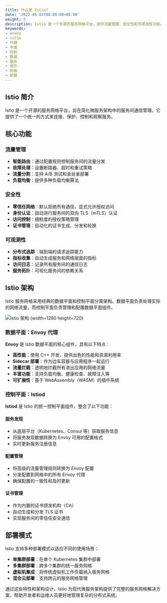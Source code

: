 ```yaml
---
title: 什么是 Istio?
date: '2022-05-03T00:00:00+08:00'
weight: 2
description: Istio 是一个开源的服务网格平台，提供流量管理、安全性和可观测性功能。本文介绍 Istio 的核心特性、架构组件以及数据平面和控制平面的工作原理。
keywords:
- envoy
- istio
- 代理
- 平面
- 控制
- 数据
- 服务
- 组件
- 网格
- 配置
---
```


## Istio 简介

Istio 是一个开源的服务网格平台，旨在简化微服务架构中的服务间通信管理。它提供了一个统一的方式来连接、保护、控制和观察服务。

## 核心功能

### 流量管理

- **智能路由**：通过配置规则控制服务间的流量分发
- **故障处理**：设置断路器、超时和重试策略
- **流量分割**：支持 A/B 测试和金丝雀部署
- **负载均衡**：提供多种负载均衡算法

### 安全性

- **零信任网络**：默认拒绝所有通信，显式允许授权访问
- **身份认证**：自动进行服务间的双向 TLS（mTLS）认证
- **访问控制**：细粒度的授权策略管理
- **证书管理**：自动化的证书生成、分发和轮换

### 可观测性

- **分布式追踪**：端到端的请求追踪能力
- **指标收集**：自动生成服务和网络层面的指标
- **访问日志**：记录所有服务间的通信日志
- **服务拓扑**：可视化服务间的依赖关系

## Istio 架构

Istio 服务网格采用经典的数据平面和控制平面分离架构。数据平面负责处理实际的网络流量，而控制平面负责管理和配置数据平面组件。

![Istio 架构](https://assets.jimmysong.io/images/book/kubernetes-handbook/service-mesh/what-is-istio/istio-arch.webp)
{width=1280 height=720}

### 数据平面：Envoy 代理

**Envoy** 是 Istio 数据平面的核心组件，具有以下特点：

- **高性能**：使用 C++ 开发，提供出色的性能和资源利用率
- **Sidecar 部署**：作为边车容器与应用程序一起运行
- **流量拦截**：透明地拦截所有进出应用的网络流量
- **丰富功能**：支持负载均衡、健康检查、故障注入等
- **可扩展性**：基于 WebAssembly（WASM）的插件系统

### 控制平面：Istiod

**Istiod** 是 Istio 的统一控制平面组件，整合了以下功能：

#### 服务发现

- 从底层平台（Kubernetes、Consul 等）获取服务信息
- 将服务发现数据转换为 Envoy 可用的配置格式
- 实时更新服务注册信息

#### 配置管理

- 将高级的流量管理规则转换为 Envoy 配置
- 分发配置到网格中的所有 Envoy 代理
- 确保配置的一致性和及时更新

#### 证书管理

- 作为内置的证书颁发机构（CA）
- 自动生成和分发 TLS 证书
- 实现服务间的零信任安全通信

## 部署模式

Istio 支持多种部署模式以适应不同的使用场景：

- **单集群部署**：在单个 Kubernetes 集群中部署
- **多集群部署**：跨多个集群的统一服务网格
- **虚拟机集成**：将传统虚拟机工作负载纳入服务网格
- **混合云部署**：支持跨云的服务网格管理

通过这些特性和架构设计，Istio 为现代微服务架构提供了完整的服务网格解决方案，帮助开发者和运维人员更好地管理复杂的分布式系统。
